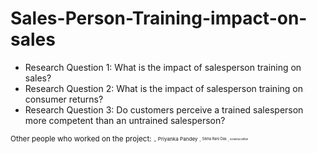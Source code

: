 # Sales-Person-Training-impact-on-sales
* Research Question 1: What is the impact of salesperson training on sales?
* Research Question 2: What is the impact of salesperson training on consumer returns?
* Research Question 3: Do customers perceive a trained salesperson more competent than an untrained salesperson?

<sup> Other people who worked on the project: <sub> 
-<sup> Priyanka Pandey <sub> 
-<sup> Sikha Rani Das <sub> 
-<sup> Sunanda Daftari <sub>



